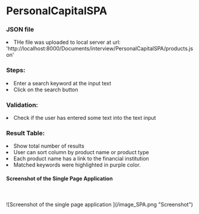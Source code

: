 # PersonalCapitalSPA
<h3>JSON file</h3>
<li>THe file was uploaded to local server at url: 'http://localhost:8000/Documents/interview/PersonalCapitalSPA/products.json'</li>

<h3>Steps:</h3>
<li>Enter a search keyword at the input text</li>
<li>Click on the search button</li>

<h3>Validation: </h3>
<li>Check if the user has entered some text into the text input</li>

<h3>Result Table:</h3>
<li>Show total number of results</li>
<li>User can sort column by product name or product type</li>
<li>Each product name has a link to the financial institution</li>
<li>Matched keywords were highlighted in purple color.</li>
<h4>Screenshot of the Single Page Application</h4>
<br><br>
![Screenshot of the single page application ](/image_SPA.png "Screenshot")
